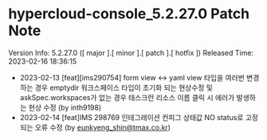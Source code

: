 # hypercloud-console_5.2.27.0 Patch Note

Version Info: 5.2.27.0 ([ major ].[ minor ].[ patch ].[ hotfix ])
Released Time: 2023-02-16 18:36:15

- 2023-02-13 [feat][ims290754] form view <-> yaml view 타입을 여러번 변경하는 경우 emptydir 워크스페이스 타입이 초기화 되는 현상수정 및 askSpec.workspaces가 없는 경우 태스크런 리소스 이름 클릭 시 에러가 발생하는 현상 수정 (by inth9198) 
- 2023-02-14 [feat]IMS 298769 인테그레이션 컨피그 상태값 NO status로 고정되는 오류 수정 (by eunkyeng_shin@tmax.co.kr) 
